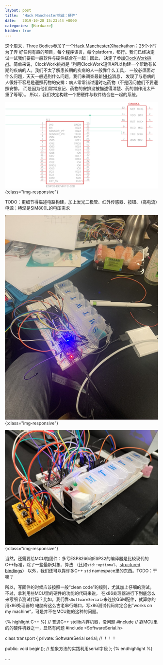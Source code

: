 ```yaml
---
layout: post
title:  "Hack Manchester挑战：硬件"
date:   2019-10-28 15:23:44 +0000
categories: [Hardware]
hidden: true
---
```

这个周末，Three Bodies参加了一个[Hack Manchester](https://www.hac100.com/event/HM2019/)的hackathon；25个小时为了弄
好任何有趣的项目，每个程序语言，每个platform，都行。我们已经决定试一试我们要把一般软件与硬件结合在一起；因此，
决定了参加[ClockWork挑战](https://www.clockworksms.com/blog/hack-manchester-2019/)。简单来说，ClockWork挑战是
“利用ClockWork短信API以构建一个帮助有长期的疾病的人。我们不太了解患长期的疾病的人一般靠什么工具，
一般必须面对什么问题，天天一般遇到什么问题。我们来调查最新[NHS](https://www.england.nhs.uk/)消息，
发现了与患病的人很好不容易是遵照药物的安排：病人常常错过适时吃药物（不是因问他们不要遵照安排，
而是因为他们常常忘记、药物的安排没被描述得清楚、药的副作用太严重了等等）。
所以，我们决定构建一个把硬件与软件结合在一起的系统。

![基础电路构建](/assets/2019-10-28-hackmanchester/b0.png){:class="img-responsive"}

TODO：更细节得描述电路构建，加上发光二极管、红外传感器、按钮、（高电流）电源；特涅是SIM800L的电压需求

![第一版](/assets/2019-10-28-hackmanchester/step0.jpeg){:class="img-responsive"}

![第二版](/assets/2019-10-28-hackmanchester/step1.jpeg){:class="img-responsive"}

当然，还需要给MCU跑固件：多亏ESP8266和ESP32的编译器是比较现代的C++标准，除了一些最新对象、算法
（比如`std::optional`、[structured bindings](http://www.open-std.org/jtc1/sc22/wg21/docs/papers/2016/p0217r3.html)）
以外，我们还可以靠许多C++ `std` namespace里的东西。TODO：干嘛？

所以，写固件的时候应该按照一般“clean code”的规则，尤其加上仔细的测试。不过，拿利用些MCU里的硬件的功能的代码来说，
在x86处理器进行下到底怎么来写细节测试代码？比如，我们靠`<SoftwareSerial>`来连接GSM配件，就算你的用x86处理器的
电脑有这么古老串行端口，写x86测试代码肯定会出”works on my machine“，可是并不在MCU跑的这种的问题。

{% highlight C++ %}
// 普通C++ stdlib内存机器，没问题
#include <memory> 
// 靠MCU里的的硬件机器之一，显然有问题
#include <SoftwareSerial.h>

class transport {
private:
    SoftwareSerial serial; // ！！！
    
public:
    void begin(); // 想象方法的实践利用serial字段
};
{% endhighlight %}

....